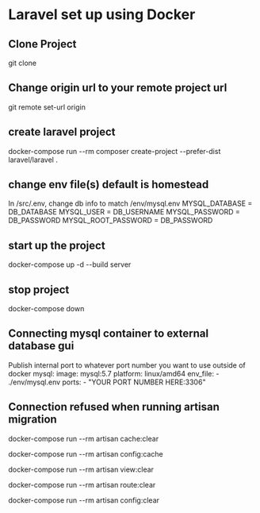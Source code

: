 # Laravel set up using Docker

## Clone Project
git clone <url>
## Change origin url to your remote project url
git remote set-url origin <new url>
## create laravel project
docker-compose run --rm composer create-project --prefer-dist laravel/laravel .
## change env file(s) default is homestead
In /src/.env, change db info to match /env/mysql.env
MYSQL_DATABASE = DB_DATABASE
MYSQL_USER = DB_USERNAME
MYSQL_PASSWORD = DB_PASSWORD
MYSQL_ROOT_PASSWORD = DB_PASSWORD
## start up the project
docker-compose up -d --build server

## stop project
docker-compose down

## Connecting mysql container to external database gui
Publish internal port to whatever port number you want to use outside of docker
  mysql:
    image: mysql:5.7
    platform: linux/amd64
    env_file:
      - ./env/mysql.env
    ports:
      - "YOUR PORT NUMBER HERE:3306"

## Connection refused when running artisan migration
docker-compose run --rm artisan cache:clear

docker-compose run --rm artisan config:cache

docker-compose run --rm artisan view:clear

docker-compose run --rm artisan route:clear

docker-compose run --rm artisan config:clear
